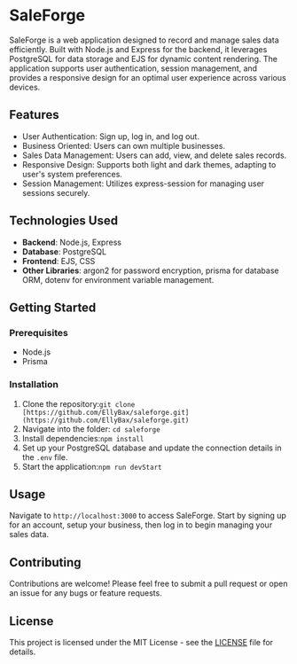 # SaleForge

SaleForge is a web application designed to record and manage sales data efficiently. Built with Node.js and Express for the backend, it leverages PostgreSQL for data storage and EJS for dynamic content rendering. The application supports user authentication, session management, and provides a responsive design for an optimal user experience across various devices.

## Features

- User Authentication: Sign up, log in, and log out.
- Business Oriented: Users can own multiple businesses.
- Sales Data Management: Users can add, view, and delete sales records.
- Responsive Design: Supports both light and dark themes, adapting to user's system preferences.
- Session Management: Utilizes express-session for managing user sessions securely.

## Technologies Used

- **Backend**: Node.js, Express
- **Database**: PostgreSQL
- **Frontend**: EJS, CSS
- **Other Libraries**: argon2 for password encryption, prisma for database ORM, dotenv for environment variable management.

## Getting Started

### Prerequisites

- Node.js
- Prisma

### Installation

1. Clone the repository:`git clone [https://github.com/EllyBax/saleforge.git](https://github.com/EllyBax/saleforge.git)`
2. Navigate into the folder: `cd saleforge`
3. Install dependencies:`npm install`
4. Set up your PostgreSQL database and update the connection details in the `.env` file.
5. Start the application:`npm run devStart`

## Usage

Navigate to `http://localhost:3000` to access SaleForge. Start by signing up for an account, setup your business, then log in to begin managing your sales data.

## Contributing

Contributions are welcome! Please feel free to submit a pull request or open an issue for any bugs or feature requests.

## License

This project is licensed under the MIT License - see the [LICENSE](LICENSE) file for details.

